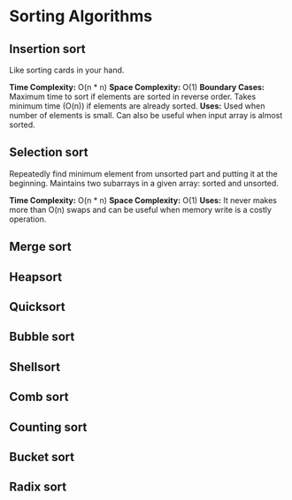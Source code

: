 # Sorting Algorithms

## Insertion sort
Like sorting cards in your hand.

__Time Complexity:__ O(n * n)
__Space Complexity:__ O(1)
__Boundary Cases:__ Maximum time to sort if elements are sorted in reverse order.
Takes minimum time (O(n)) if elements are already sorted.
__Uses:__ Used when number of elements is small. Can also be useful when input
array is almost sorted.


## Selection sort
Repeatedly find minimum element from unsorted part and putting it at the beginning.
Maintains two subarrays in a given array: sorted and unsorted.

__Time Complexity:__ O(n * n)
__Space Complexity:__ O(1)
__Uses:__ It never makes more than O(n) swaps and can be useful when memory write
is a costly operation.


## Merge sort



## Heapsort



## Quicksort



## Bubble sort



## Shellsort



## Comb sort



## Counting sort



## Bucket sort



## Radix sort
